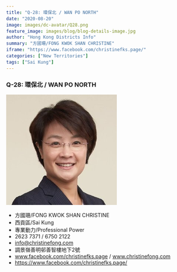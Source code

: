 ```yaml
---
title: "Q-28: 環保北 / WAN PO NORTH"
date: "2020-08-20"
image: images/dc-avatar/Q28.png
feature_image: images/blog/blog-details-image.jpg
author: "Hong Kong Districts Info"
summary: "方國珊/FONG KWOK SHAN CHRISTINE"
iframe: "https://www.facebook.com/christinefks.page/"
categories: ["New Territories"]
tags: ["Sai Kung"]
---
```


### Q-28: 環保北 / WAN PO NORTH  
![](/images/dc-avatar/Q28.png)  

 - 方國珊/FONG KWOK SHAN CHRISTINE  
 - 西貢區/Sai Kung  
 - 專業動力/Professional Power  
 - 2623 7371 / 6750 2122  
 - info@christinefong.com  
 - 調景嶺善明邨善智樓地下2號  
 - www.facebook.com/christinefks.page / www.christinefong.com  
 - https://www.facebook.com/christinefks.page/
